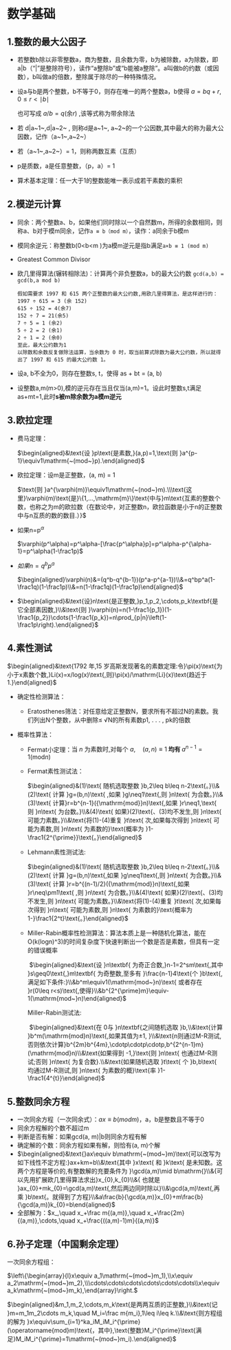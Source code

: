 # 数学基础

## 1.整数的最大公因子

* 若整数b除以非零整数a，商为整数，且余数为零，b为被除数，a为除数，即a|b（“|”是整除符号），读作“a整除b”或“b能被a整除”。a叫做b的约数（或因数），b叫做a的倍数，整除属于除尽的一种特殊情况。

* 设a与b是两个整数，b不等于0，则存在唯一的两个整数a，b使得 $a=bq+r,0\leq r<\mid b\mid$

  也可写成 $a / b=q\left(\text{余}r\right)$ ,该等式称为带余除法

* 若 d|a~1~,d|a~2~ , 则称d是a~1~, a~2~的一个公因数,其中最大的称为最大公因数，记作（a~1~,a~2~）
* 若（a~1~,a~2~）= 1，则称两数互素（互质）
* p是质数，a是任意整数，（p，a）= 1
* 算术基本定理：任一大于1的整数能唯一表示成若干素数的乘积



## 2.模逆元计算

* 同余：两个整数a、b，如果他们同时除以一个自然数m，所得的余数相同，则称a、b对于模m同余，记作`a ≡ b（mod m）`，读作：a同余于b模m

* 模同余逆元：称整数b(0<b<m )为a模m逆元是指b满足`a×b ≡ 1 (mod m)`

* Greatest Common Divisor

* 欧几里得算法(辗转相除法)：计算两个非负整数a，b的最大公约数 `gcd(a,b) = gcd(b,a mod b)`

  ```
  假如需要求 1997 和 615 两个正整数的最大公约数,用欧几里得算法，是这样进行的：
  1997 ÷ 615 = 3 (余 152)
  615 ÷ 152 = 4(余7)
  152 ÷ 7 = 21(余5)
  7 ÷ 5 = 1 (余2)
  5 ÷ 2 = 2 (余1)
  2 ÷ 1 = 2 (余0)
  至此，最大公约数为1
  以除数和余数反复做除法运算，当余数为 0 时，取当前算式除数为最大公约数，所以就得出了 1997 和 615 的最大公约数 1。
  ```

* 设a, b不全为0，则存在整数s, t，使得 as + bt = (a, b)

* 设整数a,m(m>0),模的逆元存在当且仅当(a,m)=1。设此时整数s,t满足as+mt=1,此时**s被m除余数为a模m逆元**

  

## 3.欧拉定理

* 费马定理：

  $\begin{aligned}&\text{设 }p\text{是素数,}(a,p)=1,\text{则 }a^{p-1}\equiv1\mathrm{~(mod~}p).\end{aligned}$

* 欧拉定理：设m是正整数，(a, m) = 1

  $\text{则 }a^{\varphi(m)}\equiv1\mathrm{~(nod~}m).\\\text{这里}\varphi(m)\text{是}\{1,...,\mathrm{m}\}\text{中与}m\text{互素的整数个数，也称之为m的欧拉数（在数论中，对正整数n，欧拉函数是小于n的正整数中与n互质的数的数目.）}$

* $\text{如果n=p}^{\alpha}$

  $\varphi(p^\alpha)=p^\alpha-[\frac{p^\alpha}p]=p^\alpha-p^{\alpha-1}=p^\alpha(1-\frac1p)$

* $如果n=q^{b}p^{a}$

  $\begin{aligned}\varphi(n)&=(q^b-q^{b-1})(p^a-p^{a-1})\\&=q^bp^a(1-\frac1q)(1-\frac1p)\\&=n(1-\frac1q)(1-\frac1p)\end{aligned}$

* $\begin{aligned}&\text{设}n\text{是正整数,}p_1,p_2,\cdots,p_k\textbf{是它全部素因数,}\\&\text{则 }\varphi(n)=n(1-\frac1{p_1})(1-\frac1{p_2})\cdots(1-\frac1{p_k})=n\prod_{p|n}\left(1-\frac1p\right).\end{aligned}$

 

## 4.素性测试

$\begin{aligned}&\text{1792 年,15 岁高斯发现著名的素数定理:令}\pi(x)\text{为小于x素数个数,}Li(x)=x/log(x)\text{,则}\pi(x)/\mathrm{Li}(x)\text{趋近于1.}\end{aligned}$

* 确定性检测算法：
  * Eratosthenes筛法：对任意给定正整数N，要求所有不超过N的素数。我们列出N个整数，从中删除≤ √N的所有素数p1, . . . , pk的倍数
  
* 概率性算法：

  * Fermat小定理：$\text{当 }n\text{ 为素数时,对每个 }a,\quad(a,n)\equiv1\textbf{ 均有 }a^{n-1}=1({\mathrm{mod}}n)\:$

  * Fermat素性测试法：

    $\begin{aligned}&(1)\text{ 随机选取整数 }b,2\leq b\leq n-2\text{。}\\&(2)\text{ 计算 }g=(b,n)\text{ ,如果 }g\neq1\text{,则 }n\text{ 为合数。}\\&(3)\text{ 计算}r=b^{n-1}({\mathrm{mod}}n)\text{,如果 }r\neq1,\text{ 则 }n\text{ 为台数。}\\&(4)\text{ 如果}(2)\text{、(3)均不发生,则 }n\text{ 可能力素数。}\\&\text{将(1)-(4)重复 }t\text{ 次,如果每次得到 }n\text{ 可能为素数,则 }n\text{ 为素数的}\text{概率为 }1-\frac1{2^{\prime}}\text{。}\end{aligned}$

  * Lehmann素性测试法:

    $\begin{aligned}&(1)\text{ 随机选取整数 }b,2\leq b\leq n-2\text{。}\\&(2)\text{ 计算 }g=(b,n)\text{,如果 }g\neq1\text{,则 }n\text{ 为合数。}\\&(3)\text{ 计算 }r=b^{(n-1)/2}({\mathrm{mod}}n)\text{,如果 }r\neq\pm1\text{ ,则 }n\text{ 为合数。}\\&(4)\text{ 如果}(2)\text{、(3)均不发生,则 }n\text{ 可能为素数。}\\&\text{将(1)-(4)重复 }t\text{ 次,如果每次得到 }n\text{ 可能为素数,则 }n\text{ 为素数的}\text{概率为1-}\frac1{2^t}\text{。}\end{aligned}$

  * Miller-Rabin概率性检测算法：算法本质上是一种随机化算法，能在O(k(logn)^3)的时间复杂度下快速判断出一个数是否是素数，但具有一定的错误概率

    ​    $\begin{aligned}&\text{设 }n\textbf{ 为奇正合数,}n-1=2^sm\text{,其中 }s\geq0\text{,}m\textbf{ 为奇整数,至多有 }\frac{n-1}4\text{个 }b\text{,满足如下条件:}\\&b^m\equiv1(\mathrm{mod~}n)\text{ 或者存在 }r(0\leq r<s)\text{,使得}\\&b^{2^{\prime}m}\equiv-1(\mathrm{mod~}n)\end{aligned}$

    Miller-Rabin测试法:

    ​    $\begin{aligned}&\text{在 0与 }n\textbf{之间随机选取 }b,\\&\text{计算 }b^m(\mathrm{mod}n)\text{,如果其值为±1, }\\&\text{n则通过M-R测试,否则依次计算}b^{2m}b^{4m},\cdotp\cdotp\cdotp,b^{2^{n-1}m}(\mathrm{mod}n)\\&\text{如果得到 -1,}\text{则 }n\text{ 也通过M-R测试;否则 }n\text{ 为复合数}.\\&\text{如果随机选取 }t\text{ 个 }b,b\text{ 均通过M-R测试,则 }n\text{ 为素数的概}\text{率 }1-\frac1{4^{t}}\end{aligned}$



## 5.整数同余方程

* 一次同余方程（一次同余式）：$ax ≡ b (mod m)$，a，b是整数且不等于0
* 同余方程解的个数不超过m
* 判断是否有解：如果gcd(a, m)|b则同余方程有解
* 确定解的个数：同余方程如果有解，则恰有(a, m)个解
* $\begin{aligned}&\text{}ax\equiv b\mathrm{~(mod~}m)\text{可以改写为如下线性不定方程:}ax+km=b\\&\text{其中 }x\text{ 和 }k\text{ 是未知数。这两个方程是等价的,有整数解的充要条件为 }\gcd(a,m)\mid b\mathrm{}\\&{可以先用扩展欧几里得算法求出}x_{0},k_{0}\\&{ 也就是 }ax_{0}+mk_{0}=\gcd(a,m)\text{,然后两边同时除以}\\&\gcd(a,m)\text{,再乘 }b\text{。就得到了方程}\\&a\frac{b}{\gcd(a,m)}x_{0}+m\frac{b}{\gcd(a,m)}k_{0}=b\end{aligned}$
* 全部解为：$x_,\quad x_+\frac m{(a,m)},\quad x_+\frac{2m}{(a,m)},\cdots,\quad x_+\frac{((a,m)-1)m}{(a,m)}$ 



## 6.孙子定理（中国剩余定理）

一次同余方程组：

$\left\{\begin{array}{l}x\equiv a_1\mathrm{~(mod~}m_1),\\x\equiv a_2\mathrm{~(mod~}m_2),\\\cdots\cdots\cdots\cdots\cdots\cdots\\x\equiv a_k\mathrm{~(mod~}m_k),\end{array}\right.$

$\begin{aligned}&m_1,m_2,\cdots,m_k\text{是两两互质的正整数,}\\&\text{记 }m=m_1m_2\cdots m_k,\quad M_i=\frac m{m_i},1\leq i\leq k.\\&\text{则方程组的解为 }x\equiv\sum_{i=1}^ka_iM_iM_i^{\prime}(\operatorname{mod}m)\text{，其中},\text{整数}M_i^{\prime}\text{满足}M_iM_i^{\prime}=1\mathrm{~(mod~}m_i).\end{aligned}$

